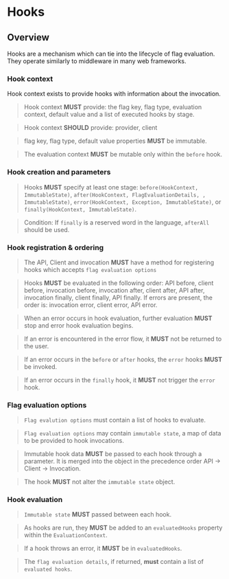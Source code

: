 # Hooks

## Overview

Hooks are a mechanism which can tie into the lifecycle of flag evaluation. They
operate similarly to middleware in many web frameworks.

### Hook context

Hook context exists to provide hooks with information about the invocation.

> Hook context **MUST** provide: the flag key, flag type, evaluation context, default value and a list of  executed hooks by stage.

> Hook context **SHOULD** provide: provider, client

> flag key, flag type, default value properties **MUST** be immutable.

> The evaluation context **MUST** be mutable only within the `before` hook.


### Hook creation and parameters

> Hooks **MUST** specify at least one stage: `before(HookContext, ImmutableState)`, `after(HookContext, FlagEvaluationDetails, , ImmutableState)`, `error(HookContext, Exception, ImmutableState)`, or `finally(HookContext, ImmutableState)`.

> Condition: If `finally` is a reserved word in the language, `afterAll` should be used.

### Hook registration & ordering

> The API, Client and invocation **MUST** have a method for registering hooks which accepts `flag evaluation options`

> Hooks **MUST** be evaluated in the following order: API before, client before, invocation before, invocation after, client after, API after, invocation finally, client finally, API finally. If errors are present, the order is: invocation error, client error, API error.

> When an error occurs in hook evaluation, further evaluation **MUST** stop and error hook evaluation begins.

> If an error is encountered in the error flow, it **MUST** not be returned to the user.

> If an error occurs in the `before` or `after` hooks, the `error` hooks **MUST** be invoked.

> If an error occurs in the `finally` hook, it **MUST** not trigger the `error` hook.

### Flag evaluation options

> `Flag evalution options` must contain a list of hooks to evaluate.

> `Flag evaluation options` may contain `immutable state`, a map of data to be provided to hook invocations.

> Immutable hook data **MUST** be passed to each hook through a parameter. It is merged into the object in the precedence order API -> Client -> Invocation.

> The hook **MUST** not alter the `immutable state` object.

### Hook evaluation

> `Immutable state` **MUST** passed between each hook.

> As hooks are run, they **MUST** be added to an `evaluatedHooks` property within the `EvaluationContext`.

> If a hook throws an error, it **MUST** be in `evaluatedHooks`.

> The `flag evaluation details`, if returned, **must** contain a list of `evaluated hooks`.
